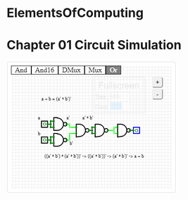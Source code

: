 # ElementsOfComputing

# Chapter 01 Circuit Simulation

[![Launch CircuitVerse](./chapter01-circuit-thumbnail.PNG)](https://circuitverse.org/users/18374/projects/56801)
